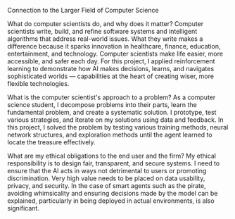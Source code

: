 Connection to the Larger Field of Computer Science

What do computer scientists do, and why does it matter?
Computer scientists write, build, and refine software systems and intelligent algorithms that address real-world issues. What they write makes a difference because it sparks innovation in healthcare, finance, education, entertainment, and technology. Computer scientists make life easier, more accessible, and safer each day. For this project, I applied reinforcement learning to demonstrate how AI makes decisions, learns, and navigates sophisticated worlds — capabilities at the heart of creating wiser, more flexible technologies.

What is the computer scientist's approach to a problem?
As a computer science student, I decompose problems into their parts, learn the fundamental problem, and create a systematic solution. I prototype, test various strategies, and iterate on my solutions using data and feedback. In this project, I solved the problem by testing various training methods, neural network structures, and exploration methods until the agent learned to locate the treasure effectively.

What are my ethical obligations to the end user and the firm?
My ethical responsibility is to design fair, transparent, and secure systems. I need to ensure that the AI acts in ways not detrimental to users or promoting discrimination. Very high value needs to be placed on data usability, privacy, and security. In the case of smart agents such as the pirate, avoiding whimsicality and ensuring decisions made by the model can be explained, particularly in being deployed in actual environments, is also significant.
